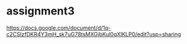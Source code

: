 # assignment3
https://docs.google.com/document/d/1q-c2CSIzfDKR4Y3mH_sk7uG78tsMXGjbKul0qXlKLP0/edit?usp=sharing
